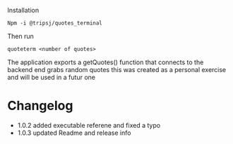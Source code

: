 Installation
~~~~~
Npm -i @tripsj/quotes_terminal
~~~~~
Then run

~~~~
quoteterm <number of quotes>
~~~~

The application exports a getQuotes(<number>) function that connects to the backend end grabs random quotes
this was created as a personal exercise and will be used in a futur one 

# Changelog

+ 1.0.2 added executable referene and fixed a typo
+ 1.0.3 updated Readme and release info


